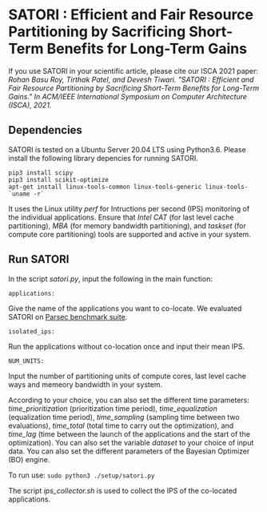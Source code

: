 # SATORI : Efficient and Fair Resource Partitioning by Sacrificing Short-Term Benefits for Long-Term Gains

If you use SATORI in your scientific article, please cite our ISCA 2021 paper: </br>
*Rohan Basu Roy, Tirthak Patel, and Devesh Tiwari. "SATORI : Efficient and Fair Resource Partitioning by Sacrificing Short-Term Benefits for Long-Term Gains." In ACM/IEEE International Symposium on Computer Architecture (ISCA), 2021.*

## Dependencies

SATORI is tested on a  Ubuntu Server 20.04 LTS using Python3.6. Please install the following library depencies for running SATORI. </br>

```
pip3 install scipy  
pip3 install scikit-optimize  
apt-get install linux-tools-common linux-tools-generic linux-tools-`uname -r` 

```
It uses the Linux utility *perf* for Intructions per second (IPS) monitoring of the individual applications. Ensure that *Intel CAT* (for last level cache partitioning), *MBA* (for memory bandwidth partitioning), and *taskset* (for compute core partitioning) tools are supported and active in your system.</br>


## Run SATORI

In the script *satori.py*, input the following in the main function:</br>
```
applications:

```
Give the name of the applications you want to co-locate. We evaluated SATORI on [Parsec benchmark suite](https://parsec.cs.princeton.edu/parsec3-doc.htm). </br>
```
isolated_ips:

```
Run the applications without co-location once and input their mean IPS. </br>
```
NUM_UNITS:

```
Input the number of partitioning units of compute cores, last level cache ways and memeory bandwidth in your system. </br>

According to your choice, you can also set the different time parameters: *time_prioritization* (prioritization time period), *time_equalization* (equalization time period), *time_sampling* (sampling time between two evaluations), *time_total* (total time to carry out the optimization), and *time_lag* (time between the launch of the applications and the start of the optimization). You can also set the variable *dataset* to your choice of input data. You can also set the different parameters of the Bayesian Optimizer (BO) engine. </br>

To run use: ``` sudo python3 ./setup/satori.py ``` </br>

The script *ips_collector.sh* is used to collect the IPS of the co-located applications.
 




